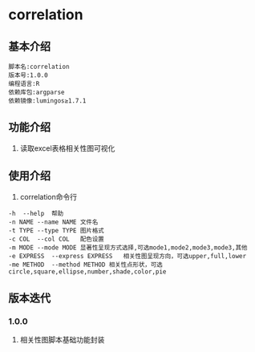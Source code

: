# correlation

## 基本介绍

```
脚本名:correlation
版本号:1.0.0
编程语言:R
依赖库包:argparse
依赖镜像:lumingos≥1.7.1
```

## 功能介绍

1. 读取excel表格相关性图可视化

## 使用介绍

1. correlation命令行

```
-h	--help	帮助
-n NAME	--name NAME	文件名
-t TYPE	--type TYPE	图片格式
-c COL	--col COL	配色设置
-m MODE	--mode MODE	显著性呈现方式选择,可选mode1,mode2,mode3,mode3,其他
-e EXPRESS	--express EXPRESS	相关性图呈现方向，可选upper,full,lower
-me METHOD	--method METHOD	相关性点形状，可选circle,square,ellipse,number,shade,color,pie
```

## 版本迭代

### 1.0.0
1. 相关性图脚本基础功能封装


